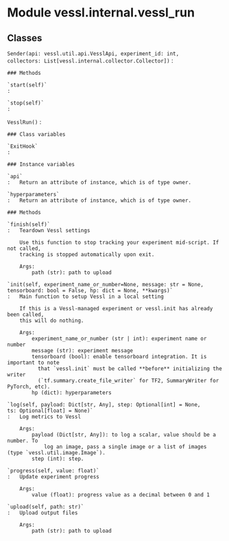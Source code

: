 Module vessl.internal.vessl_run
===============================

Classes
-------

`Sender(api: vessl.util.api.VesslApi, experiment_id: int, collectors: List[vessl.internal.collector.Collector])`
:   

    ### Methods

    `start(self)`
    :

    `stop(self)`
    :

`VesslRun()`
:   

    ### Class variables

    `ExitHook`
    :

    ### Instance variables

    `api`
    :   Return an attribute of instance, which is of type owner.

    `hyperparameters`
    :   Return an attribute of instance, which is of type owner.

    ### Methods

    `finish(self)`
    :   Teardown Vessl settings
        
        Use this function to stop tracking your experiment mid-script. If not called,
        tracking is stopped automatically upon exit.
        
        Args:
            path (str): path to upload

    `init(self, experiment_name_or_number=None, message: str = None, tensorboard: bool = False, hp: dict = None, **kwargs)`
    :   Main function to setup Vessl in a local setting
        
        If this is a Vessl-managed experiment or vessl.init has already been called,
        this will do nothing.
        
        Args:
            experiment_name_or_number (str | int): experiment name or number
            message (str): experiment message
            tensorboard (bool): enable tensorboard integration. It is important to note
              that `vessl.init` must be called **before** initializing the writer
              (`tf.summary.create_file_writer` for TF2, SummaryWriter for PyTorch, etc).
            hp (dict): hyperparameters

    `log(self, payload: Dict[str, Any], step: Optional[int] = None, ts: Optional[float] = None)`
    :   Log metrics to Vessl
        
        Args:
            payload (Dict[str, Any]): to log a scalar, value should be a number. To
                log an image, pass a single image or a list of images (type `vessl.util.image.Image`).
            step (int): step.

    `progress(self, value: float)`
    :   Update experiment progress
        
        Args:
            value (float): progress value as a decimal between 0 and 1

    `upload(self, path: str)`
    :   Upload output files
        
        Args:
            path (str): path to upload